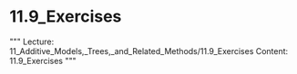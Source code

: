 # 11.9_Exercises
"""
Lecture: 11_Additive_Models,_Trees,_and_Related_Methods/11.9_Exercises
Content: 11.9_Exercises
"""

